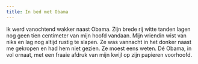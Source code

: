 ```yaml
---
title: In bed met Obama
---
```

Ik werd vanochtend wakker naast Obama. Zijn brede rij witte tanden lagen nog geen tien centimeter van mijn hoofd vandaan. Mijn vriendin wist van niks en lag nog altijd rustig te slapen. Ze was vannacht in het donker naast me gekropen en had hem niet gezien. Ze moest eens weten. Dé Obama, in vol ornaat, met een fraaie afdruk van mijn kwijl op zijn papieren voorhoofd.

